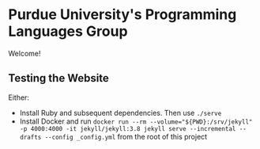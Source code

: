 # Purdue University's Programming Languages Group

Welcome!

## Testing the Website

Either:

- Install Ruby and subsequent dependencies. Then use `./serve`
- Install Docker and run `docker run --rm --volume="${PWD}:/srv/jekyll" -p 4000:4000 -it jekyll/jekyll:3.8 jekyll serve --incremental --drafts --config _config.yml` from the root of this project
